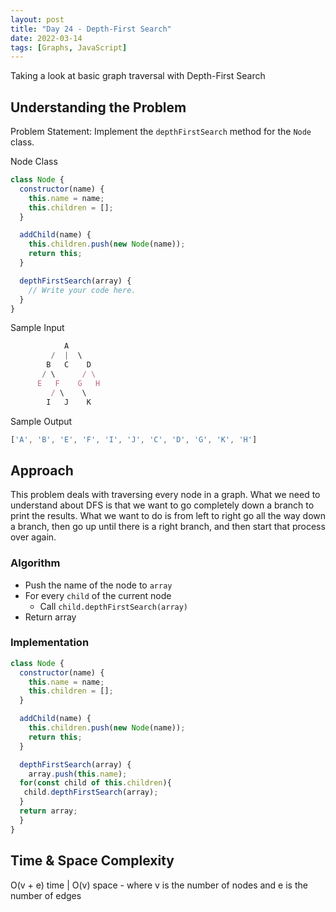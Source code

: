 ```yaml
---
layout: post
title: "Day 24 - Depth-First Search"
date: 2022-03-14
tags: [Graphs, JavaScript]
---
```


Taking a look at basic graph traversal with Depth-First Search

## Understanding the Problem

Problem Statement: Implement the `depthFirstSearch` method for the `Node` class.

Node Class

```js
class Node {
  constructor(name) {
    this.name = name;
    this.children = [];
  }

  addChild(name) {
    this.children.push(new Node(name));
    return this;
  }

  depthFirstSearch(array) {
    // Write your code here.
  }
}
```

Sample Input

```js
            A
         /  |  \
        B   C    D
       / \      / \
      E   F    G   H
         / \    \
        I   J    K
```

Sample Output

```js
['A', 'B', 'E', 'F', 'I', 'J', 'C', 'D', 'G', 'K', 'H']

```

## Approach

This problem deals with traversing every node in a graph. What we need to understand about DFS is that we want to go completely down a branch to print the results. What we want to do is from left to right go all the way down a branch, then go up until there is a right branch, and then start that process over again.

### Algorithm

* Push the name of the node to `array`
* For every `child` of the current node
  * Call `child.depthFirstSearch(array)`
* Return array

### Implementation

```js
class Node {
  constructor(name) {
    this.name = name;
    this.children = [];
  }

  addChild(name) {
    this.children.push(new Node(name));
    return this;
  }

  depthFirstSearch(array) {
    array.push(this.name);
  for(const child of this.children){
   child.depthFirstSearch(array);
  }
  return array;
  }
}
```

## Time & Space Complexity

O(v + e) time | O(v) space - where v is the number of nodes and e is the number of edges
